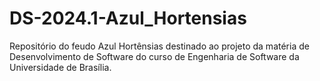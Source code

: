 # DS-2024.1-Azul_Hortensias
Repositório do feudo Azul Hortênsias destinado ao projeto da matéria de Desenvolvimento de Software do curso de Engenharia de Software da Universidade de Brasília.
